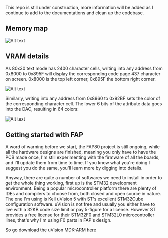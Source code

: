 This repo is still under construction, more information will be added as I continue to add to the documentations and clean up the codebase. 

## Memory map

![Alt text](http://i.imgur.com/IBxdGvUg.png)

## VRAM details

As 80x30 text mode has 2400 character cells, writing into any address from 0x8000 to 0x895F will display the corresponding code page 437 character on screen. 0x8000 is the top left corner, 0x895F the bottom right corner.

![Alt text](http://i.imgur.com/2tsq7oi.jpg)

Similarly, writing into any address from 0x8960 to 0x92BF sets the color of the corresponding character cell. The lower 6 bits of the attribute data goes into the DAC, resulting in 64 colors:

![Alt text](http://i.imgur.com/OiliBPQ.png)

## Getting started with FAP

A word of warning before we start, the FAP80 project is still ongoing, while all the hardware designs are finished, meaning you only have to have the PCB made once, I'm still experimenting with the firmware of all the boards, and I'll update them from time to time. If you know what you're doing I suggest you do the same, you'll learn more by digging into details.

Anyway, there are quite a number of softwares we need to install in order to get the whole thing working, first up is the STM32 development environment. Being a popular microcontroller platform there are plenty of IDEs and compilers to choose from, both closed and open source in nature. The one I'm using is Keil uVision 5 with ST's excellent STM32Cube configuration software. uVision is not free and usually you either have to live with a 32KB code size limit or pay 5-figure for a license. However ST provides a free license for their STM32F0 and STM32L0 microcontroller lines, that's why I'm using F0 parts in FAP's design.

So go download the uVision MDK-ARM [here](https://www.keil.com/download/product/)